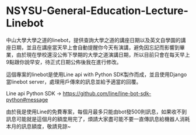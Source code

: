 # NSYSU-General-Education-Lecture-Linebot
中山大學大學之道的linebot，提供查詢大學之道的講座日期以及英文自學園的講座日期，並且在講座當天早上會自動提醒你今天有演講，避免因忘記而影響到畢業，由於現在學校還沒公佈下學期的大學之道演講日期，所以目前只會在每天早上9點跟你說早安，待正式日期公佈後我在進行修改。

這個專案的linebot是使用Line api with Python SDK製作而成，並且使用Django當linebot server，處理用戶傳來的訊息並給予適當的回覆。

Line api Python SDK -> https://github.com/line/line-bot-sdk-python#message

由於我是使用Line的免費專案，每個月最多只能由bot發500則訊息，如果收不到訊息可能就是這個月的額度用完了，煩請大家盡可能不要一直傳訊息給機器人消耗本月的訊息額度，敬請見諒~
